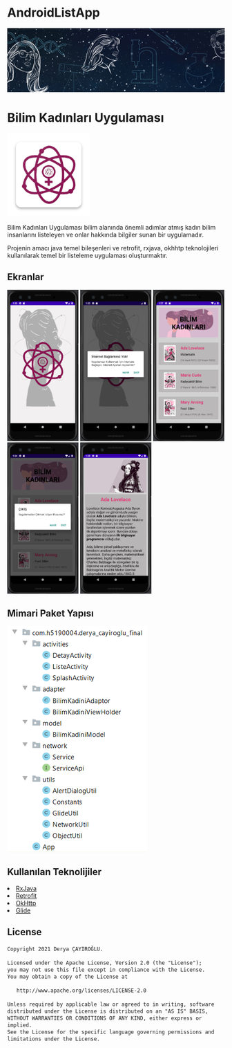 # AndroidListApp
<p align="center">
<img src="https://github.com/deryacayiroglu/AndroidListApp/blob/master/images/banner.jpg"/>
</p>

# Bilim Kadınları Uygulaması

![appicon](https://github.com/deryacayiroglu/AndroidListApp/blob/master/images/logo.png)

Bilim Kadınları Uygulaması bilim alanında önemli adımlar atmış kadın bilim insanlarını listeleyen ve onlar hakkında bilgiler sunan bir uygulamadır.

Projenin amacı java temel bileşenleri ve retrofit, rxjava, okhhtp teknolojileri kullanılarak temel bir listeleme uygulaması oluşturmaktır.

<h2 id="Ekranlar">Ekranlar</h2>
<p>
  <img height= "350"  src="https://github.com/deryacayiroglu/AndroidListApp/blob/master/Screens/SplashEkrani.PNG" />
  <img height= "350"  src="https://github.com/deryacayiroglu/AndroidListApp/blob/master/Screens/InternetYokDialog.PNG" />
  <img height= "350"  src="https://github.com/deryacayiroglu/AndroidListApp/blob/master/Screens/ListeEkrani.PNG" />
  <img height= "350"  src="https://github.com/deryacayiroglu/AndroidListApp/blob/master/Screens/CikisDialog.PNG" />
  <img height= "350"  src="https://github.com/deryacayiroglu/AndroidListApp/blob/master/Screens/DetayEkrani.PNG" />

</p>

## Mimari Paket Yapısı

![Architecture](https://github.com/deryacayiroglu/AndroidListApp/blob/master/images/MimariPaketYapisi.PNG)

## Kullanılan Teknolijiler
<li><a href="https://github.com/ReactiveX/RxJava">RxJava</a></li>
<li><a href="https://square.github.io/retrofit/">Retrofit</a></li>
<li><a href="https://github.com/square/okhttp">OkHttp</a></li>
<li><a href="https://github.com/bumptech/glide">Glide</a></li>

License
--------


    Copyright 2021 Derya ÇAYIROĞLU.

    Licensed under the Apache License, Version 2.0 (the "License");
    you may not use this file except in compliance with the License.
    You may obtain a copy of the License at

       http://www.apache.org/licenses/LICENSE-2.0

    Unless required by applicable law or agreed to in writing, software
    distributed under the License is distributed on an "AS IS" BASIS,
    WITHOUT WARRANTIES OR CONDITIONS OF ANY KIND, either express or implied.
    See the License for the specific language governing permissions and
    limitations under the License.

